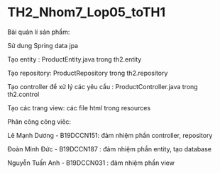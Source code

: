 # TH2_Nhom7_Lop05_toTH1

Bài quản lí sản phẩm:

Sử dung Spring data jpa

Tạo entity : ProductEntity.java trong th2.entity

Tạo repository: ProductRepository trong th2.repository

Tạo controller để xử lý các yêu cầu : ProductController.java trong th2.control

Tạo các trang view: các file html trong resources


Phân công công viêc:

Lê Mạnh Dương - B19DCCN151: đảm nhiệm phần controller, repository

Đoàn Minh Đức - B19DCCN187 : đảm nhiệm phần entity, tạo database

Nguyễn Tuấn Anh - B19DCCN031 : đảm nhiệm phần view
